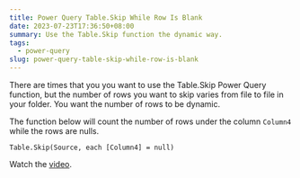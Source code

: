 ```yaml
---
title: Power Query Table.Skip While Row Is Blank
date: 2023-07-23T17:36:50+08:00
summary: Use the Table.Skip function the dynamic way.
tags:
  - power-query
slug: power-query-table-skip-while-row-is-blank
---
```


There are times that you you want to use the Table.Skip Power Query function, but the number of rows you want to skip varies from file to file in your folder. You want the number of rows to be dynamic.

The function below will count the number of rows under the column `Column4` while the rows are nulls.

```
Table.Skip(Source, each [Column4] = null)
```

Watch the [video](https://youtu.be/A5KxZhuwhv4?t=269).
